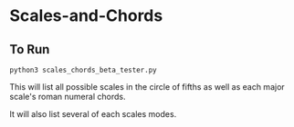 # Scales-and-Chords

## To Run
    python3 scales_chords_beta_tester.py
This will list all possible scales in the circle of fifths as well as each major scale's roman numeral chords. 

It will also list several of each scales modes.
